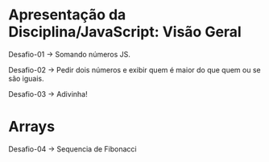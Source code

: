 # Apresentação da Disciplina/JavaScript: Visão Geral
Desafio-01 -> Somando números JS.

Desafio-02 -> Pedir dois números e exibir quem é maior do que quem ou se são iguais.

Desafio-03 -> Adivinha!

# Arrays
Desafio-04 -> Sequencia de Fibonacci
